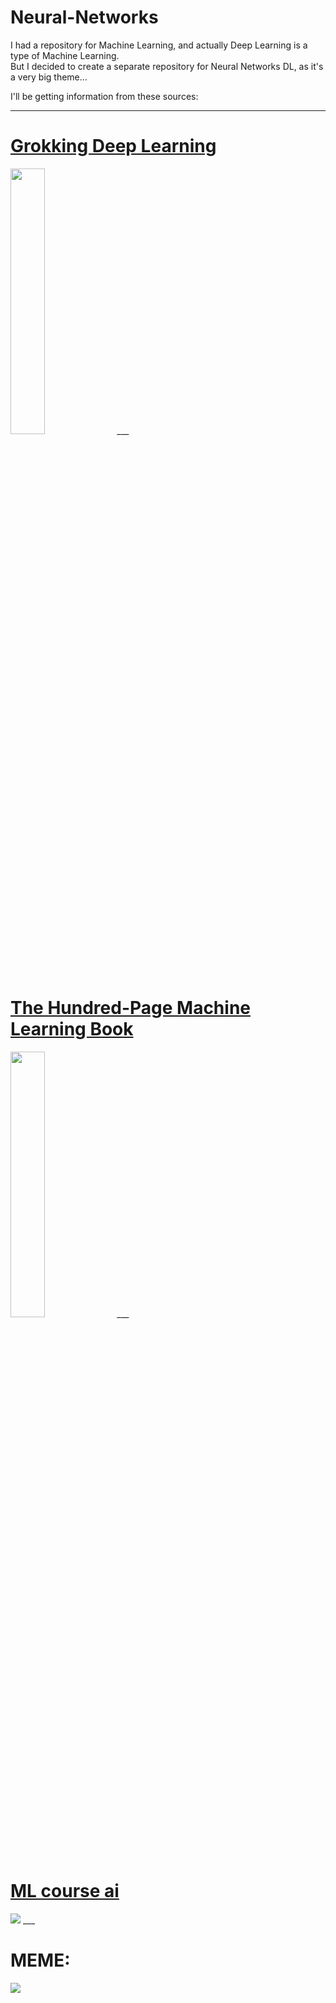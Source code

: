# Neural-Networks

I had a repository for Machine Learning, and actually Deep Learning is a type of Machine Learning. <br>
But I decided to create a separate repository for Neural Networks DL, as it's a very big theme... <br>

I'll be getting information from these sources: <br>
___
# **<a href='https://www.amazon.com/Grokking-Deep-Learning-Andrew-Trask/dp/1617293709/ref=sr_1_1?crid=16PNXLJEU9CQK&keywords=grokking+deep+learning&qid=1699268470&sprefix=grokking+deep+learning%2Caps%2C183&sr=8-1'> Grokking Deep Learning </a>** <br>
<img src='https://www.oreilly.com/api/v2/epubs/9781617293702/files/cover.jpg' width=33%>
___

# **<a href='https://www.amazon.com/Hundred-Page-Machine-Learning-Book/dp/1777005477/ref=sr_1_1?crid=34NDULROYJOS1&keywords=100+page+machine+learning+book&qid=1699268677&sprefix=100+machine+l%2Caps%2C197&sr=8-1'> The Hundred-Page Machine Learning Book </a>** <br>

<img src='https://m.media-amazon.com/images/I/51OfJg+8G9L._AC_UF1000,1000_QL80_.jpg' width=33%>
___

# **<a href='https://mlcourse.ai/book/index.html'> ML course ai </a>** <br>
<img src='https://mlcourse.ai/_images/ods_stickers.jpg'>
___

# **MEME:** <br>
<img src='https://preview.redd.it/501nquvhz4bb1.jpg?width=640&crop=smart&auto=webp&s=c1a1d0f548483fdb1f39a36bb52705c8d3adbfcc'>
